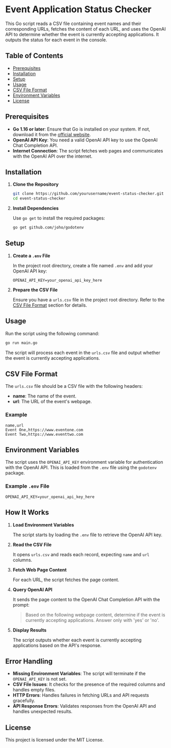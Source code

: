 Event Application Status Checker
================================

This Go script reads a CSV file containing event names and their corresponding URLs, fetches the content of each URL, and uses the OpenAI API to determine whether the event is currently accepting applications. It outputs the status for each event in the console.

Table of Contents
-----------------

*   [Prerequisites](#prerequisites)
*   [Installation](#installation)
*   [Setup](#setup)
*   [Usage](#usage)
*   [CSV File Format](#csv-file-format)
*   [Environment Variables](#environment-variables)
*   [License](#license)

Prerequisites
-------------

*   **Go 1.16 or later**: Ensure that Go is installed on your system. If not, download it from the [official website](https://golang.org/dl/).
*   **OpenAI API Key**: You need a valid OpenAI API key to use the OpenAI Chat Completion API.
*   **Internet Connection**: The script fetches web pages and communicates with the OpenAI API over the internet.

Installation
------------

1.  **Clone the Repository**
    
    ```bash
    git clone https://github.com/yourusername/event-status-checker.git
    cd event-status-checker
    ```
    
2.  **Install Dependencies**
    
    Use `go get` to install the required packages:
    
    ```bash
    go get github.com/joho/godotenv
    ```
    

Setup
-----

1.  **Create a `.env` File**
    
    In the project root directory, create a file named `.env` and add your OpenAI API key:
    
    ```dotenv
    OPENAI_API_KEY=your_openai_api_key_here
    ```
    
2.  **Prepare the CSV File**
    
    Ensure you have a `urls.csv` file in the project root directory. Refer to the [CSV File Format](#csv-file-format) section for details.
    

Usage
-----

Run the script using the following command:

```bash
go run main.go
```

The script will process each event in the `urls.csv` file and output whether the event is currently accepting applications.

CSV File Format
---------------

The `urls.csv` file should be a CSV file with the following headers:

*   **name**: The name of the event.
*   **url**: The URL of the event's webpage.

### Example

```csv
name,url
Event One,https://www.eventone.com
Event Two,https://www.eventtwo.com
```

Environment Variables
---------------------

The script uses the `OPENAI_API_KEY` environment variable for authentication with the OpenAI API. This is loaded from the `.env` file using the `godotenv` package.

### Example `.env` File

```dotenv
OPENAI_API_KEY=your_openai_api_key_here
```

How It Works
------------

1.  **Load Environment Variables**
    
    The script starts by loading the `.env` file to retrieve the OpenAI API key.
    
2.  **Read the CSV File**
    
    It opens `urls.csv` and reads each record, expecting `name` and `url` columns.
    
3.  **Fetch Web Page Content**
    
    For each URL, the script fetches the page content.
    
4.  **Query OpenAI API**
    
    It sends the page content to the OpenAI Chat Completion API with the prompt:
    
    > Based on the following webpage content, determine if the event is currently accepting applications. Answer only with 'yes' or 'no'.
    
5.  **Display Results**
    
    The script outputs whether each event is currently accepting applications based on the API's response.
    

Error Handling
--------------

*   **Missing Environment Variables**: The script will terminate if the `OPENAI_API_KEY` is not set.
*   **CSV File Issues**: It checks for the presence of the required columns and handles empty files.
*   **HTTP Errors**: Handles failures in fetching URLs and API requests gracefully.
*   **API Response Errors**: Validates responses from the OpenAI API and handles unexpected results.

License
-------

This project is licensed under the MIT License.